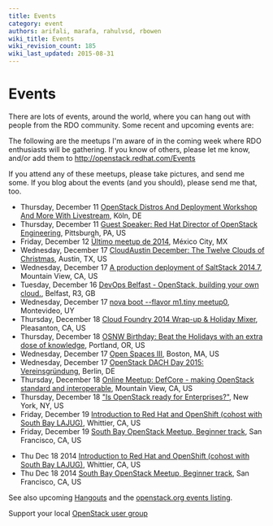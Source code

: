 ```yaml
---
title: Events
category: event
authors: arifali, marafa, rahulvsd, rbowen
wiki_title: Events
wiki_revision_count: 185
wiki_last_updated: 2015-08-31
---
```


# Events

There are lots of events, around the world, where you can hang out with people from the RDO community. Some recent and upcoming events are:

The following are the meetups I'm aware of in the coming week where RDO enthusiasts will be gathering. If you know of others, please let me know, and/or add them to <http://openstack.redhat.com/Events>

If you attend any of these meetups, please take pictures, and send me some. If you blog about the events (and you should), please send me that, too.

*   Thursday, December 11 [OpenStack Distros And Deployment Workshop And More With Livestream](http://www.meetup.com/OpenStack-X/events/210803792/), Köln, DE
*   Thursday, December 11 [Guest Speaker: Red Hat Director of OpenStack Engineering](http://www.meetup.com/openstack-pittsburgh/events/218784742/), Pittsburgh, PA, US
*   Friday, December 12 [Último meetup de 2014](http://www.meetup.com/Mexico-City-Cloud-Computing/events/218993444/), México City, MX
*   Wednesday, December 17 [CloudAustin December: The Twelve Clouds of Christmas](http://www.meetup.com/CloudAustin/events/212248062/), Austin, TX, US
*   Wednesday, December 17 [A production deployment of SaltStack 2014.7](http://www.meetup.com/SaltStack-user-group-Silicon-Valley/events/219088938/), Mountain View, CA, US
*   Tuesday, December 16 [DevOps Belfast - OpenStack, building your own cloud.](http://www.meetup.com/DevOps-Belfast/events/215956092/), Belfast, R3, GB
*   Wednesday, December 17 [nova boot --flavor m1.tiny meetup0](http://www.meetup.com/OpenStack-Uruguay/events/219071916/), Montevideo, UY
*   Thursday, December 18 [Cloud Foundry 2014 Wrap-up & Holiday Mixer](http://www.meetup.com/Docker-Containers-Cloud-Foundry-PaaS-East-Bay-Meetup/events/219129411/), Pleasanton, CA, US
*   Thursday, December 18 [OSNW Birthday: Beat the Holidays with an extra dose of knowledge](http://www.meetup.com/OpenStack-Northwest/events/218941697/), Portland, OR, US
*   Wednesday, December 17 [Open Spaces III](http://www.meetup.com/Boston-Devops/events/219049149/), Boston, MA, US
*   Wednesday, December 17 [OpenStack DACH Day 2015: Vereinsgründung](http://www.meetup.com/openstack-de/events/219117732/), Berlin, DE
*   Thursday, December 18 [Online Meetup: DefCore - making OpenStack standard and interoperable](http://www.meetup.com/Cloud-Online-Meetup/events/219190801/), Mountain View, CA, US
*   Thursday, December 18 ["Is OpenStack ready for Enterprises?"](http://www.meetup.com/OpenStack-for-Enterprises-NYC/events/218900712/), New York, NY, US
*   Friday, December 19 [Introduction to Red Hat and OpenShift (cohost with South Bay LAJUG)](http://www.meetup.com/Greater-Los-Angeles-Area-Red-Hat-User-Group-RHUG/events/217273042/), Whittier, CA, US
*   Friday, December 19 [South Bay OpenStack Meetup, Beginner track](http://www.meetup.com/openstack/events/218900735/), San Francisco, CA, US

<!-- -->

*   Thu Dec 18 2014 [Introduction to Red Hat and OpenShift (cohost with South Bay LAJUG)](http://www.meetup.com/Greater-Los-Angeles-Area-Red-Hat-User-Group-RHUG/events/217273042/), Whittier, CA, US
*   Thu Dec 18 2014 [South Bay OpenStack Meetup, Beginner track](http://www.meetup.com/openstack/events/218900735/), San Francisco, CA, US

See also upcoming [Hangouts](Hangouts) and the [openstack.org events listing](http://www.openstack.org/community/events/).

Support your local [OpenStack user group](https://wiki.openstack.org/wiki/OpenStack_User_Groups)
